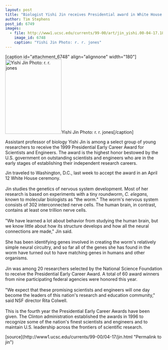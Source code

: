 ```yaml
---
layout: post
title: "Biologist Yishi Jin receives Presidential award in White House ceremony"
author: Tim Stephens
post_id: 6749
images:
  - file: http://www1.ucsc.edu/currents/99-00/art/jin_yishi.00-04-17.180.jpg
    image_id: 6748
    caption: "Yishi Jin Photo: r. r. jones"
---
```


[caption id="attachment_6748" align="alignnone" width="180"]<a href="http://localhost/mysite/wp-content/uploads/2000/04/jin_yishi.00-04-17.180.jpg"><img class="size-full wp-image-6748" src="http://localhost/mysite/wp-content/uploads/2000/04/jin_yishi.00-04-17.180.jpg" alt="Yishi Jin Photo: r. r. jones" width="180" height="238" /></a>Yishi Jin Photo: r. r. jones[/caption]
<p>
  Assistant professor of biology Yishi Jin is among a select group of young researchers to receive the 1999 Presidential Early Career Award for Scientists and Engineers. The award is the highest honor bestowed by the U.S. government on outstanding scientists and engineers who are in the early stages of establishing their independent research careers.
</p>Jin traveled to Washington, D.C., last week to accept the award in an April 12 White House ceremony.<br>
<br>
Jin studies the genetics of nervous system development. Most of her research is based on experiments with a tiny roundworm, <i>C. elegans,</i> known to molecular biologists as "the worm." The worm's nervous system consists of 302 interconnected nerve cells. The human brain, in contrast, contains at least one trillion nerve cells.<br>
<br>
"We have learned a lot about behavior from studying the human brain, but we know little about how its structure develops and how all the neural connections are made," Jin said.<br>
<br>
She has been identifying genes involved in creating the worm's relatively simple neural circuitry, and so far all of the genes she has found in the worm have turned out to have matching genes in humans and other organisms.<br>
<br>
Jin was among 20 researchers selected by the National Science Foundation to receive the Presidential Early Career Award. A total of 60 award winners from nine participating federal agencies were honored this year.<br>
<br>
"We expect that these promising scientists and engineers will one day become the leaders of this nation's research and education community," said NSF director Rita Colwell.<br>
<br>
This is the fourth year the Presidential Early Career Awards have been given. The Clinton administration established the awards in 1996 to recognize some of the nation's finest scientists and engineers and to maintain U.S. leadership across the frontiers of scientific research.
<p>

</p>
[source](http://www1.ucsc.edu/currents/99-00/04-17/jin.html "Permalink to jin")
